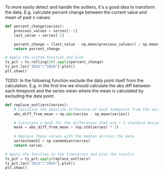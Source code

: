 To more easily detect and handle the outliers, it's a good idea to transform the data. E.g. calculate percent change between the current value and mean of past n values:
```python
def percent_change(series):
    previous_values = series[:-1]
    last_value = series[-1]

    percent_change = (last_value - np.mean(previous_values)) / np.mean(previous_values)
    return percent_change

# Apply the custom function and plot
ts_pct = ts.rolling(20).apply(percent_change)
ts_pct.loc["2015":"2020"].plot()
plt.show()
```
TODO: In the following function exclude the data point itself from the calculation. E.g. in the first line we should calculate the abs diff between each timepoint and the series mean where the mean is calculated by excluding the data point.
```python
def replace_outliers(series):
    # Calculate the absolute difference of each timepoint from the series mean
    abs_diff_from_mean = np.abs(series - np.mean(series))

    # Calculate a mask for the differences that are > 3 standard deviations from the mean
    mask = abs_diff_from_mean > (np.std(series) * 3)
    
    # Replace these values with the median accross the data
    series[mask] = np.nanmedian(series)
    return series

# Apply the function to the timeseries and plot the results
ts_pct = ts_pct.apply(replace_outliers)
ts_pct.loc["2015":"2020"].plot()
plt.show()
```
